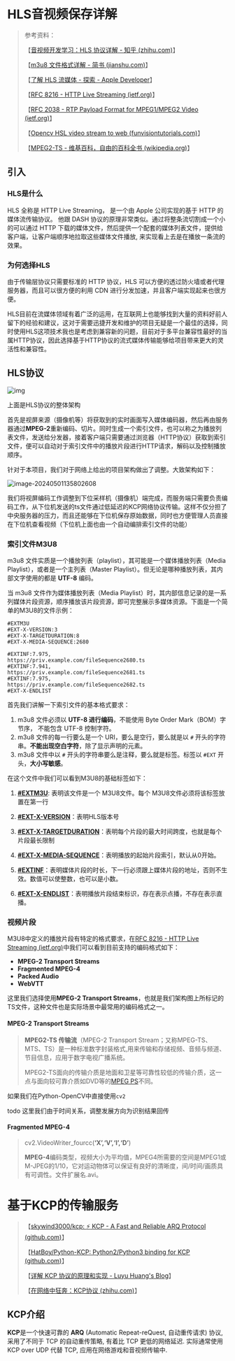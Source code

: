 # HLS音视频保存详解

> 参考资料：
>
> 【[音视频开发学习：HLS 协议详解 - 知乎 (zhihu.com)](https://zhuanlan.zhihu.com/p/460011665)】
>
> 【[m3u8 文件格式详解 - 简书 (jianshu.com)](https://www.jianshu.com/p/e97f6555a070)】
>
> 【[了解 HLS 流媒体 - 探索 - Apple Developer](https://developer.apple.com/cn/news/?id=lve6alo6)】
>
> 【[RFC 8216 - HTTP Live Streaming (ietf.org)](https://datatracker.ietf.org/doc/html/rfc8216)】
>
> 【[RFC 2038 - RTP Payload Format for MPEG1/MPEG2 Video (ietf.org)](https://datatracker.ietf.org/doc/html/rfc2038)】
>
> 【[Opencv HSL video stream to web (funvisiontutorials.com)](https://www.funvisiontutorials.com/2020/11/opencv-hsl-video-stream-to-web.html)】
>
> 【[MPEG2-TS - 维基百科，自由的百科全书 (wikipedia.org)](https://zh.wikipedia.org/wiki/MPEG2-TS)】

## 引入

### HLS是什么

HLS 全称是 HTTP Live Streaming， 是一个由 Apple 公司实现的基于 HTTP 的媒体流传输协议。 他跟 DASH 协议的原理非常类似。通过将整条流切割成一个小的可以通过 HTTP 下载的媒体文件，然后提供一个配套的媒体列表文件，提供给客户端，让客户端顺序地拉取这些媒体文件播放, 来实现看上去是在播放一条流的效果。

### 为何选择HLS

由于传输层协议只需要标准的 HTTP 协议，HLS 可以方便的透过防火墙或者代理服务器，而且可以很方便的利用 CDN 进行分发加速，并且客户端实现起来也很方便。

HLS目前在流媒体领域有着广泛的运用，在互联网上也能够找到大量的资料好前人留下的经验和建议，这对于需要迅捷开发和维护的项目无疑是一个最佳的选择，同时使用HLS这项技术我也是考虑到兼容新的问题，目前对于多平台兼容性最好的当属HTTP协议，因此选择基于HTTP协议的流式媒体传输能够给项目带来更大的灵活性和兼容性。

## HLS协议

![img](https://pic2.zhimg.com/80/v2-561df18ad78a909fa18570bc4a6ec2ad_720w.webp)

上面是HLS协议的整体架构

首先是视屏来源（摄像机等）将获取到的实时画面写入媒体编码器，然后再由服务器通过**MPEG-2**重新编码、切片。同时生成一个索引文件，也可以称之为播放列表文件，发送给分发器，接着客户端只需要通过浏览器（HTTP协议）获取到索引文件，便可以自动对于索引文件中的播放片段进行HTTP请求，解码以及控制播放顺序。

针对于本项目，我们对于网络上给出的项目架构做出了调整。大致架构如下：

![image-20240501135802608](C:\Users\35098\AppData\Roaming\Typora\typora-user-images\image-20240501135802608.png)

我们将视屏编码工作调整到下位采样机（摄像机）端完成，而服务端只需要负责编码工作，从下位机发送的ts文件通过低延迟的KCP网络协议传输。这样不仅分担了中央服务器的压力，而且还能够在下位机保存原始数据，同时也方便管理人员直接在下位机查看视频（下位机上面也由一个自动编排索引文件的功能）

### 索引文件M3U8

m3u8 文件实质是一个播放列表（playlist），其可能是一个媒体播放列表（Media Playlist），或者是一个主列表（Master Playlist）。但无论是哪种播放列表，其内部文字使用的都是 **UTF-8** 编码。

当 m3u8 文件作为媒体播放列表（Media Playlist）时，其内部信息记录的是一系列媒体片段资源，顺序播放该片段资源，即可完整展示多媒体资源。下面是一个简单的M3U8的文件示例：

```shell
#EXTM3U
#EXT-X-VERSION:3
#EXT-X-TARGETDURATION:8
#EXT-X-MEDIA-SEQUENCE:2680

#EXTINF:7.975,
https://priv.example.com/fileSequence2680.ts
#EXTINF:7.941,
https://priv.example.com/fileSequence2681.ts
#EXTINF:7.975,
https://priv.example.com/fileSequence2682.ts
#EXT-X-ENDLIST
```

首先我们讲解一下索引文件的基本格式要求：

1. m3u8 文件必须以 **UTF-8 进行编码**，不能使用 Byte Order Mark（BOM）字节序， 不能包含 UTF-8 控制字符。
2. m3u8 文件的每一行要么是一个 URI，要么是空行，要么就是以 `#` 开头的字符串。**不能出现空白字符**，除了显示声明的元素。
3. m3u8 文件中以 `#` 开头的字符串要么是注释，要么就是标签。标签以 `#EXT` 开头，**大小写敏感**。

在这个文件中我们可以看到M3U8的基础标签如下：

1. **[\#EXTM3U](https://datatracker.ietf.org/doc/html/rfc8216#section-4.3.1.1)**: 表明该文件是一个 M3U8文件。每个 M3U8文件必须将该标签放置在第一行
2. **[\#EXT-X-VERSION](https://datatracker.ietf.org/doc/html/rfc8216#section-4.3.1.2)**：表明HLS版本号
3. **[\#EXT-X-TARGETDURATION](https://datatracker.ietf.org/doc/html/rfc8216#section-4.3.3.1)**：表明每个片段的最大时间跨度，也就是每个片段最长限制
4. **[\#EXT-X-MEDIA-SEQUENCE](https://datatracker.ietf.org/doc/html/rfc8216#section-4.3.3.2)**：表明播放的起始片段索引，默认从0开始。
5. **[\#EXTINF](https://datatracker.ietf.org/doc/html/rfc8216#section-4.3.2.1)**：表明媒体片段的时长，下一行必须跟上媒体片段的地址，否则不生效。数值可以使整数，也可以是小数。

6. **[\#EXT-X-ENDLIST](https://datatracker.ietf.org/doc/html/rfc8216#section-4.3.3.4)**：表明播放片段结束标识，存在表示点播，不存在表示直播。


### 视频片段

M3U8中定义的播放片段有特定的格式要求，在[RFC 8216 - HTTP Live Streaming (ietf.org)](https://datatracker.ietf.org/doc/html/rfc8216#section-3.1)中我们可以看到目前支持的编码格式如下：

- **MPEG-2 Transport Streams**
- **Fragmented MPEG-4**
- **Packed Audio**
- **WebVTT**

这里我们选择使用**MPEG-2 Transport Streams**，也就是我们架构图上所标记的TS文件，这种文件也是实际场景中最常用的编码格式之一。

#### MPEG-2 Transport Streams

> **MPEG2-TS 传输流**（MPEG-2 Transport Stream；又称MPEG-TS、MTS、TS）是一种标准数字封装格式,用来传输和存储视频、音频与频道、节目信息，应用于数字电视广播系统。
>
> MPEG2-TS面向的传输介质是地面和卫星等可靠性较低的传输介质，这一点与面向较可靠介质如DVD等的[MPEG PS](https://zh.wikipedia.org/w/index.php?title=MPEG_PS&action=edit&redlink=1)不同。

如果我们在Python-OpenCV中直接使用`cv2`

todo 这里我们由于时间关系，调整发展方向为识别结果回传

#### **Fragmented MPEG-4**

> cv2.VideoWriter_fourcc(**‘X’,‘V’,‘I’,‘D’**)
>
> **MPEG-4**编码类型，视频大小为平均值，MPEG4所需要的空间是MPEG1或M-JPEG的1/10，它对运动物体可以保证有良好的清晰度，间/时间/画质具有可调性。文件扩展名.avi。

# 基于KCP的传输服务

> 【[skywind3000/kcp: :zap: KCP - A Fast and Reliable ARQ Protocol (github.com)](https://github.com/skywind3000/kcp)】
>
> 【[HatBoy/Python-KCP: Python2/Python3 binding for KCP (github.com)](https://github.com/HatBoy/Python-KCP?tab=readme-ov-file)】
>
> 【[详解 KCP 协议的原理和实现 - Luyu Huang's Blog](https://luyuhuang.tech/2020/12/09/kcp.html)】
>
> 【[在网络中狂奔：KCP协议 (zhihu.com)](https://www.zhihu.com/tardis/zm/art/112442341?source_id=1003)】



## KCP介绍

**KCP**是一个快速可靠的 **ARQ** (Automatic Repeat-reQuest, 自动重传请求) 协议, 采用了不同于 TCP 的自动重传策略, 有着比 TCP 更低的网络延迟. 实际通常使用 KCP over UDP 代替 TCP, 应用在网络游戏和音视频传输中. 












